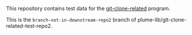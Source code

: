 This repository contains test data for the
[git-clone-related](https://github.com/plume-lib/plume-scripts/blob/master/git-clone-related)
program.

This is the `branch-not-in-downstream-repo2` branch of plume-lib/git-clone-related-test-repo2.
